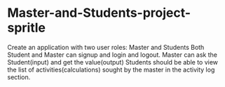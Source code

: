 # Master-and-Students-project-spritle
Create an application with two user roles: Master and Students Both Student and Master can signup and login and logout. Master can ask the Student(input) and get the value(output) Students should be able to view the list of activities(calculations) sought by the master in the activity log section.
